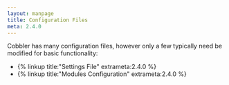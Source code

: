 ```yaml
---
layout: manpage
title: Configuration Files
meta: 2.4.0
---
```



Cobbler has many configuration files, however only a few typically need be modified for basic functionality:

* {% linkup title:"Settings File" extrameta:2.4.0 %}
* {% linkup title:"Modules Configuration" extrameta:2.4.0 %}
